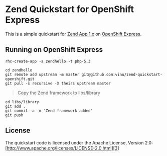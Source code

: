 # Zend Quickstart for OpenShift Express

This is a simple quickstart for [Zend App 1.x][1] on [OpenShift Express][2].

  [1]: http://framework.zend.com/
  [2]: https://openshift.redhat.com/app/express

## Running on OpenShift Express

    rhc-create-app -a zendhello -t php-5.3

    cd zendhello
    git remote add upstream -m master git@github.com:vinu/zend-quickstart-openshift.git
    git pull -s recursive -X theirs upstream master
> Copy the Zend framework to libs/library

	cd libs/library
	git add .
	git commit -a -m 'Zend framework added'
    git push

## License

The quickstart code is licensed under the Apache License, Version 2.0: [http://www.apache.org/licenses/LICENSE-2.0.html][3]

  [3]: http://www.apache.org/licenses/LICENSE-2.0.html


